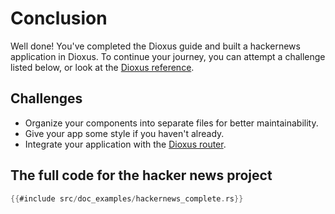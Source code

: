# Conclusion

Well done! You've completed the Dioxus guide and built a hackernews application in Dioxus.
To continue your journey, you can attempt a challenge listed below, or look at the [Dioxus reference](../reference/index.md).

## Challenges

- Organize your components into separate files for better maintainability.
- Give your app some style if you haven't already.
- Integrate your application with the [Dioxus router](../router/index.md).


## The full code for the hacker news project

```rust
{{#include src/doc_examples/hackernews_complete.rs}}
```

